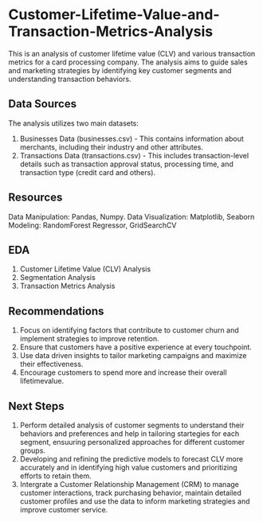 # Customer-Lifetime-Value-and-Transaction-Metrics-Analysis
This is an analysis of customer lifetime value (CLV) and various transaction metrics for a card processing company. The analysis aims to guide sales and marketing strategies by identifying key customer segments and understanding transaction behaviors. 

## Data Sources
The analysis utilizes two main datasets:

1) Businesses Data (businesses.csv) - This contains information about merchants, including their industry and other attributes.
2) Transactions Data (transactions.csv) - This includes transaction-level details such as transaction approval status, processing time, and transaction type (credit card and others).

## Resources
Data Manipulation: Pandas, Numpy.
Data Visualization: Matplotlib, Seaborn
Modeling: RandomForest Regressor, GridSearchCV

## EDA
1) Customer Lifetime Value (CLV) Analysis
2) Segmentation Analysis
3) Transaction Metrics Analysis
   
## Recommendations
1) Focus on identifying factors that contribute to customer churn and implement strategies to improve retention.
2) Ensure that customers have a positive experience at every touchpoint.
3) Use data driven insights to tailor marketing campaigns and maximize their effectiveness.
4) Encourage customers to spend more and increase their overall lifetimevalue.
   
## Next Steps
1) Perform detailed analysis of customer segments to understand their behaviors and preferences and help in tailoring startegies for each segment, ensuuring personalized approaches for different customer groups.
2) Developing and refining the predictive models to forecast CLV more accurately and in identifying high value customers and prioritizing efforts to retain them.
3) Intergrate a Customer Relationship Management (CRM) to manage customer interactions, track purchasing behavior, maintain detailed customer profiles and use the data to inform marketing strategies and improve customer service.

